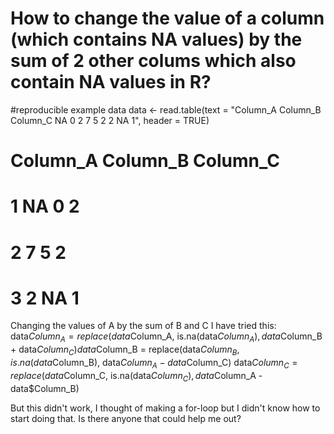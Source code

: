
# How to change the value of a column (which contains NA values) by the sum of 2 other colums which also contain NA values in R?

#reproducible example data
data <- read.table(text = "Column_A Column_B Column_C
NA 0 2
7 5 2
2 NA 1", header = TRUE)
#   Column_A Column_B Column_C
# 1       NA        0        2
# 2        7        5        2
# 3        2       NA        1

Changing the values of A by the sum of B and C
I have tried this:
data$Column_A = replace(data$Column_A, is.na(data$Column_A), data$Column_B + data$Column_C)
data$Column_B = replace(data$Column_B, is.na(data$Column_B), data$Column_A - data$Column_C)
data$Column_C = replace(data$Column_C, is.na(data$Column_C), data$Column_A - data$Column_B)

But this didn't work, I thought of making a for-loop but I didn't know how to start doing that.
Is there anyone that could help me out?

        